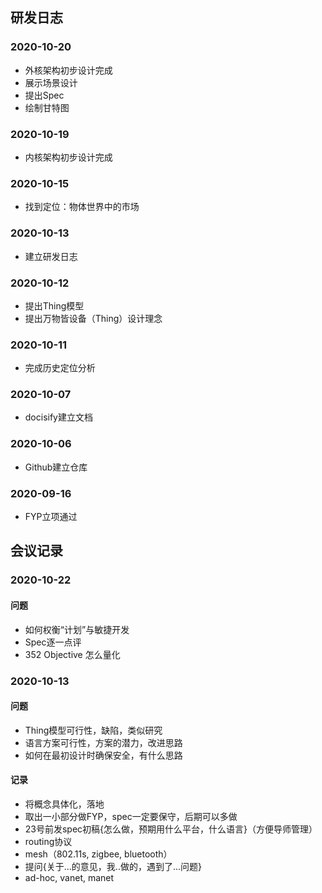 ## 研发日志



### 2020-10-20
 - 外核架构初步设计完成
 - 展示场景设计
 - 提出Spec
 - 绘制甘特图

### 2020-10-19
 - 内核架构初步设计完成

### 2020-10-15
 - 找到定位：物体世界中的市场

### 2020-10-13
 - 建立研发日志

### 2020-10-12
 - 提出Thing模型
 - 提出万物皆设备（Thing）设计理念

### 2020-10-11
 - 完成历史定位分析

### 2020-10-07
 - docisify建立文档

### 2020-10-06
 - Github建立仓库

### 2020-09-16
 - FYP立项通过


## 会议记录

### 2020-10-22

#### 问题
 - 如何权衡“计划”与敏捷开发
 - Spec逐一点评
 - 352 Objective 怎么量化


### 2020-10-13

#### 问题
 - Thing模型可行性，缺陷，类似研究
 - 语言方案可行性，方案的潜力，改进思路
 - 如何在最初设计时确保安全，有什么思路

#### 记录
 - 将概念具体化，落地
 - 取出一小部分做FYP，spec一定要保守，后期可以多做
 - 23号前发spec初稿{怎么做，预期用什么平台，什么语言}（方便导师管理）
 - routing协议
 - mesh（802.11s, zigbee, bluetooth）
 - 提问{关于...的意见，我..做的，遇到了...问题}
 - ad-hoc, vanet, manet